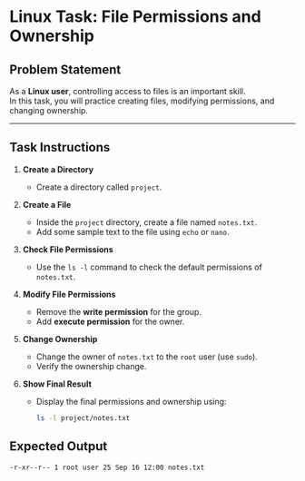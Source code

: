 # Linux Task: File Permissions and Ownership

## Problem Statement
As a **Linux user**, controlling access to files is an important skill.  
In this task, you will practice creating files, modifying permissions, and changing ownership.  

---

## Task Instructions

1. **Create a Directory**
   - Create a directory called `project`.

2. **Create a File**
   - Inside the `project` directory, create a file named `notes.txt`.
   - Add some sample text to the file using `echo` or `nano`.

3. **Check File Permissions**
   - Use the `ls -l` command to check the default permissions of `notes.txt`.

4. **Modify File Permissions**
   - Remove the **write permission** for the group.
   - Add **execute permission** for the owner.

5. **Change Ownership**
   - Change the owner of `notes.txt` to the `root` user (use `sudo`).
   - Verify the ownership change.

6. **Show Final Result**
   - Display the final permissions and ownership using:
     ```bash
     ls -l project/notes.txt
     ```

## Expected Output
    -r-xr--r-- 1 root user 25 Sep 16 12:00 notes.txt